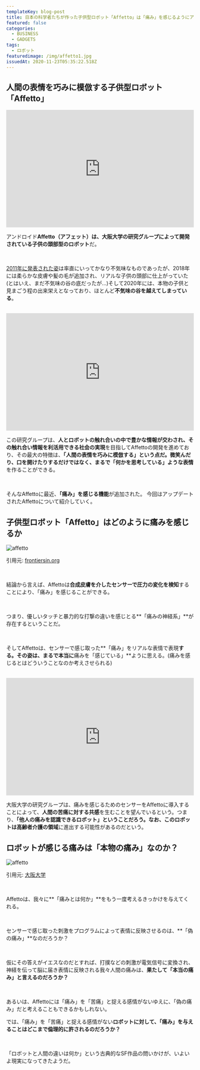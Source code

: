 ```yaml
---
templateKey: blog-post
title: 日本の科学者たちが作った子供型ロボット「Affetto」は「痛み」を感じるようにアップデートされた
featured: false
categories:
  - BUSINESS
  - GADGETS
tags:
  - ロボット
featuredimage: /img/affetto1.jpg
issuedAt: 2020-11-23T05:35:22.518Z
---
```

## 人間の表情を巧みに模倣する子供型ロボット「Affetto」

<iframe width="100%" height="315" src="https://www.youtube.com/embed/EKFc1DEoO6U" frameborder="0" allow="accelerometer; autoplay; clipboard-write; encrypted-media; gyroscope; picture-in-picture" allowfullscreen></iframe>

<br>

アンドロイド**Affetto（アフェット）**は、大阪大学の研究グループによって開発されている**子供の頭部型のロボット**だ。

<br>

[2011年に発表された姿](https://techcrunch.com/2011/02/09/video-japanese-baby-robot-affetto/)は率直にいってかなり不気味なものであったが、2018年には柔らかな皮膚や髪の毛が追加され、リアルな子供の頭部に仕上がっていた(とはいえ、まだ不気味の谷の底だったが...)そして2020年には、本物の子供と見まごう程の出来栄えとなっており、ほとんど**不気味の谷を越えてしまっている**。

<br>

<iframe width="100%" height="315" src="https://www.youtube.com/embed/cIvGkunopLQ" frameborder="0" allow="accelerometer; autoplay; clipboard-write; encrypted-media; gyroscope; picture-in-picture" allowfullscreen></iframe>

この研究グループは、**人とロボットの触れ合いの中で豊かな情報が交わされ、その触れ合い情報を利活用できる社会の実現**を目指してAffettoの開発を進めており、その最大の特徴は、**「人間の表情を巧みに模倣する」**という点だ。微笑んだり、口を開けたりするだけではなく、まるで**「何かを思考している」ような表情**を作ることができる。

<br>

そんなAffettoに最近、**「痛み」を感じる機能**が追加された。
今回はアップデートされたAffettoについて紹介していく。

## 子供型ロボット「Affetto」はどのように痛みを感じるか

![affetto](/img/affetto1.jpg "affetto")

引用元: [frontiersin.org](https://www.frontiersin.org/files/Articles/388916/frobt-05-00119-HTML/image_m/frobt-05-00119-g002.jpg)

<br>

結論から言えば、Affettoは**合成皮膚を介したセンサーで圧力の変化を検知**することにより、「痛み」を感じることができる。

<br>

つまり、優しいタッチと暴力的な打撃の違いを感じとる**「痛みの神経系」**が存在するということだ。

<br>

そしてAffettoは、センサーで感じ取った**「痛み」をリアルな表情で表現**する。その姿は、まるで本当に**痛みを「感じている」**ように思える。(痛みを感じるとはどういうことなのか考えさせられる)

<br>

<iframe width="100%" height="315" src="https://www.youtube.com/embed/LlygZyYcI_A" frameborder="0" allow="accelerometer; autoplay; clipboard-write; encrypted-media; gyroscope; picture-in-picture" allowfullscreen></iframe>

<br>

大阪大学の研究グループは、痛みを感じるためのセンサーをAffettoに導入することによって、**人間の苦痛に対する共感**を生むことを望んでいるという。つまり、**「他人の痛みを認識できるロボット」**ということだろう。なお、このロボットは**高齢者介護の領域**に進出する可能性があるのだという。

## ロボットが感じる痛みは「本物の痛み」なのか？

![affetto](/img/affetto2.jpg "affetto")

引用元: [大阪大学](https://resou.osaka-u.ac.jp/ja/research/2018/20181114_1)

<br>

Affettoは、我々に**「痛みとは何か」**をもう一度考えるきっかけを与えてくれる。

<br>

センサーで感じ取った刺激をプログラムによって表情に反映させるのは、**「偽の痛み」**なのだろうか？

<br>

仮にその答えがイエスなのだとすれば、打撲などの刺激が電気信号に変換され、神経を伝って脳に届き表情に反映される我々人間の痛みは、**果たして「本当の痛み」と言えるのだろうか？**

<br>

あるいは、Affettoには「痛み」を「苦痛」と捉える感情がないゆえに、「偽の痛み」だと考えることもできるかもしれない。

では、「痛み」を「苦痛」と捉える感情がない**ロボットに対して、「痛み」を与えることはどこまで倫理的に許されるのだろうか？**

<br>

「ロボットと人間の違いは何か」という古典的なSF作品の問いかけが、いよいよ現実になってきたようだ。